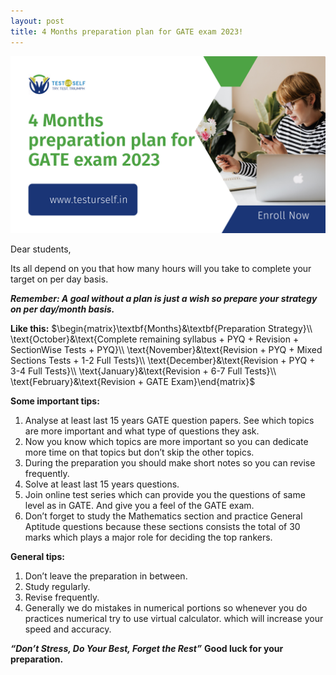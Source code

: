 ```yaml
---
layout: post
title: 4 Months preparation plan for GATE exam 2023! 
---
```


![image](/assets/images/16.png)

Dear students,

Its all depend on you that how many hours will you take to complete your target on per day basis.

***Remember: A goal without a plan is just a wish so prepare your strategy on per day/month basis.***

**Like this:**
$\begin{matrix}\textbf{Months}&\textbf{Preparation Strategy}\\ \text{October}&\text{Complete remaining syllabus + PYQ + Revision + SectionWise Tests + PYQ}\\ \text{November}&\text{Revision + PYQ + Mixed Sections Tests + 1-2 Full Tests}\\ \text{December}&\text{Revision + PYQ + 3-4 Full Tests}\\ \text{January}&\text{Revision + 6-7 Full Tests}\\ \text{February}&\text{Revision + GATE Exam}\end{matrix}$

**Some important tips:**

1. Analyse at least last 15 years GATE question papers. See which topics are more important and what type of questions they ask.
2. Now you know which topics are more important so you can dedicate more time on that topics but don’t skip the other topics.
3. During the preparation you should make short notes so you can revise frequently.
4. Solve at least last 15 years questions.
5. Join online test series which can provide you the questions of same level as in GATE. And give you a feel of the GATE exam.
6. Don’t forget to study the Mathematics section and practice General Aptitude questions because these sections consists the total of 30 marks which plays a major role for deciding the top rankers.

**General tips:**

1. Don’t leave the preparation in between.
2. Study regularly.
3. Revise frequently.
4. Generally we do mistakes in numerical portions so whenever you do practices numerical try to use virtual calculator. which will increase your speed and accuracy.

***“Don’t Stress, Do Your Best, Forget the Rest”***
**Good luck for your preparation.**
